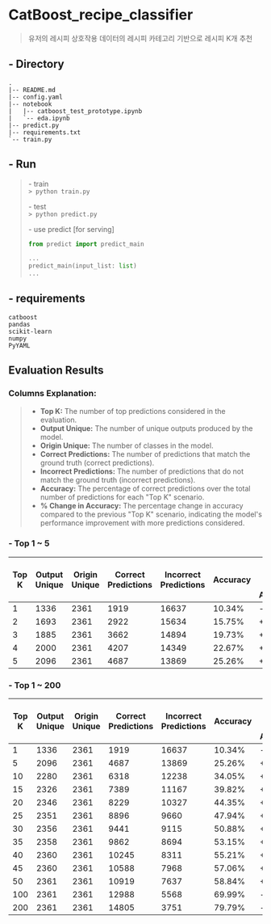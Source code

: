 # CatBoost_recipe_classifier

> 유저의 레시피 상호작용 데이터의 레시피 카테고리 기반으로 레시피 K개 추천 

## - Directory

```
.
|-- README.md
|-- config.yaml
|-- notebook
|   |-- catboost_test_prototype.ipynb
|   `-- eda.ipynb
|-- predict.py
|-- requirements.txt
`-- train.py
```

## - Run

> \- train  
> `> python train.py`
>
> \- test  
> `> python predict.py`
>
> \- use predict [for serving]  
> ```python
> from predict import predict_main
>
> ...
> predict_main(input_list: list)
> ...
>
> ```
>

## - requirements
```
catboost
pandas
scikit-learn
numpy
PyYAML
```


## Evaluation Results

### Columns Explanation:
> - **Top K:** The number of top predictions considered in the evaluation.
> - **Output Unique:** The number of unique outputs produced by the model.
> - **Origin Unique:** The number of classes in the model.
> - **Correct Predictions:** The number of predictions that match the ground truth (correct predictions).
> - **Incorrect Predictions:** The number of predictions that do not match the ground truth (incorrect predictions).
> - **Accuracy:** The percentage of correct predictions over the total number of predictions for each "Top K" scenario.
> - **% Change in Accuracy:** The percentage change in accuracy compared to the previous "Top K" scenario, indicating the model's performance improvement with more predictions considered.


### \- Top 1 ~ 5
| Top K | Output Unique | Origin Unique | Correct Predictions | Incorrect Predictions | Accuracy | % Change in Accuracy |
|-------|---------------|---------------|--------------------|----------------------|----------|---------------------|
| 1     | 1336          | 2361          | 1919               | 16637                | 10.34%   | -                   |
| 2     | 1693          | 2361          | 2922               | 15634                | 15.75%   | +5.41%              |
| 3     | 1885          | 2361          | 3662               | 14894                | 19.73%   | +3.98%              |
| 4     | 2000          | 2361          | 4207               | 14349                | 22.67%   | +2.94%              |
| 5     | 2096          | 2361          | 4687               | 13869                | 25.26%   | +2.59%              |

### \- Top 1 ~ 200
| Top K | Output Unique | Origin Unique | Correct Predictions | Incorrect Predictions | Accuracy | % Change in Accuracy |
|-------|---------------|---------------|--------------------|----------------------|----------|---------------------|
| 1     | 1336          | 2361          | 1919               | 16637                | 10.34%   | -                   |
| 5     | 2096          | 2361          | 4687               | 13869                | 25.26%   | +14.92%             |
| 10    | 2280          | 2361          | 6318               | 12238                | 34.05%   | +8.79%              |
| 15    | 2326          | 2361          | 7389               | 11167                | 39.82%   | +5.77%              |
| 20    | 2346          | 2361          | 8229               | 10327                | 44.35%   | +4.53%              |
| 25    | 2351          | 2361          | 8896               | 9660                 | 47.94%   | +3.59%              |
| 30    | 2356          | 2361          | 9441               | 9115                 | 50.88%   | +2.94%              |
| 35    | 2358          | 2361          | 9862               | 8694                 | 53.15%   | +2.27%              |
| 40    | 2360          | 2361          | 10245              | 8311                 | 55.21%   | +2.06%              |
| 45    | 2360          | 2361          | 10588              | 7968                 | 57.06%   | +1.85%              |
| 50    | 2361          | 2361          | 10919              | 7637                 | 58.84%   | +1.78%              |
| 100   | 2361          | 2361          | 12988              | 5568                 | 69.99%   | -                   |
| 200   | 2361          | 2361          | 14805              | 3751                 | 79.79%   | -                   |

